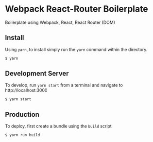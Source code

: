 # Webpack React-Router Boilerplate

Boilerplate using Webpack, React, React Router (DOM)

## Install

Using `yarn`, to install simply run the `yarn` command within the directory.

```bash
$ yarn
```

## Development Server

To develop, run `yarn start` from a terminal and navigate to http://localhost:3000

```bash
$ yarn start
```

## Production

To deploy, first create a bundle using the `build` script

```bash
$ yarn run build
```
